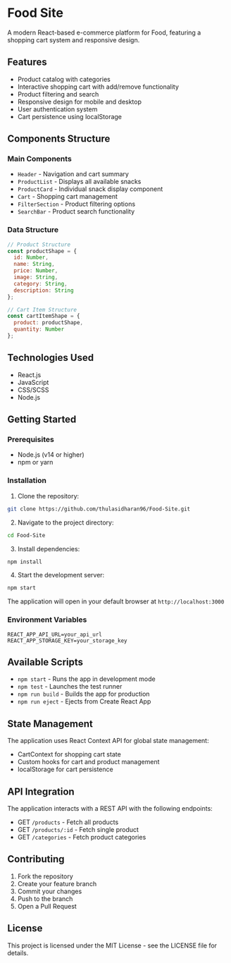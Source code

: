 # Food Site

A modern React-based e-commerce platform for Food, featuring a shopping cart system and responsive design.

## Features

- Product catalog with categories
- Interactive shopping cart with add/remove functionality
- Product filtering and search
- Responsive design for mobile and desktop
- User authentication system
- Cart persistence using localStorage

## Components Structure

### Main Components
- `Header` - Navigation and cart summary
- `ProductList` - Displays all available snacks
- `ProductCard` - Individual snack display component
- `Cart` - Shopping cart management
- `FilterSection` - Product filtering options
- `SearchBar` - Product search functionality

### Data Structure
```javascript
// Product Structure
const productShape = {
  id: Number,
  name: String,
  price: Number,
  image: String,
  category: String,
  description: String
};

// Cart Item Structure
const cartItemShape = {
  product: productShape,
  quantity: Number
};
```

## Technologies Used

- React.js
- JavaScript
- CSS/SCSS
- Node.js

## Getting Started

### Prerequisites

- Node.js (v14 or higher)
- npm or yarn

### Installation

1. Clone the repository:
```bash
git clone https://github.com/thulasidharan96/Food-Site.git
```

2. Navigate to the project directory:
```bash
cd Food-Site
```

3. Install dependencies:
```bash
npm install
```

4. Start the development server:
```bash
npm start
```

The application will open in your default browser at `http://localhost:3000`

### Environment Variables
```
REACT_APP_API_URL=your_api_url
REACT_APP_STORAGE_KEY=your_storage_key
```

## Available Scripts

- `npm start` - Runs the app in development mode
- `npm test` - Launches the test runner
- `npm run build` - Builds the app for production
- `npm run eject` - Ejects from Create React App


## State Management

The application uses React Context API for global state management:
- CartContext for shopping cart state
- Custom hooks for cart and product management
- localStorage for cart persistence

## API Integration

The application interacts with a REST API with the following endpoints:
- GET `/products` - Fetch all products
- GET `/products/:id` - Fetch single product
- GET `/categories` - Fetch product categories

## Contributing

1. Fork the repository
2. Create your feature branch
3. Commit your changes
4. Push to the branch
5. Open a Pull Request

## License

This project is licensed under the MIT License - see the LICENSE file for details.